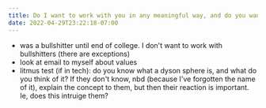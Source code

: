 ```yaml
---
title: Do I want to work with you in any meaningful way, and do you want to work with me?
date: 2022-04-29T23:22:18-07:00
---
```


- was a bullshitter until end of college. I don't want to work with bullshitters (there are exceptions)
- look at email to myself about values
- litmus test (if in tech): do you know what a dyson sphere is, and what do you think of it? If they don't know, nbd (because I've forgotten the name of it), explain the concept to them, but then their reaction is important. Ie, does this intruige them?
